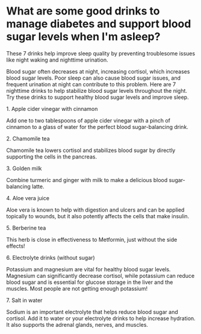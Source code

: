 # What are some good drinks to manage diabetes and support blood sugar levels when I'm asleep?

These 7 drinks help improve sleep quality by preventing troublesome issues like night waking and nighttime urination.

Blood sugar often decreases at night, increasing cortisol, which increases blood sugar levels. Poor sleep can also cause blood sugar issues, and frequent urination at night can contribute to this problem. Here are 7 nighttime drinks to help stabilize blood sugar levels throughout the night. Try these drinks to support healthy blood sugar levels and improve sleep.

1\. Apple cider vinegar with cinnamon

Add one to two tablespoons of apple cider vinegar with a pinch of cinnamon to a glass of water for the perfect blood sugar-balancing drink.

2\. Chamomile tea

Chamomile tea lowers cortisol and stabilizes blood sugar by directly supporting the cells in the pancreas.

3\. Golden milk

Combine turmeric and ginger with milk to make a delicious blood sugar-balancing latte.

4\. Aloe vera juice

Aloe vera is known to help with digestion and ulcers and can be applied topically to wounds, but it also potently affects the cells that make insulin.

5\. Berberine tea

This herb is close in effectiveness to Metformin, just without the side effects!

6\. Electrolyte drinks (without sugar)

Potassium and magnesium are vital for healthy blood sugar levels. Magnesium can significantly decrease cortisol, while potassium can reduce blood sugar and is essential for glucose storage in the liver and the muscles. Most people are not getting enough potassium!

7\. Salt in water

Sodium is an important electrolyte that helps reduce blood sugar and cortisol. Add it to water or your electrolyte drinks to help increase hydration. It also supports the adrenal glands, nerves, and muscles.